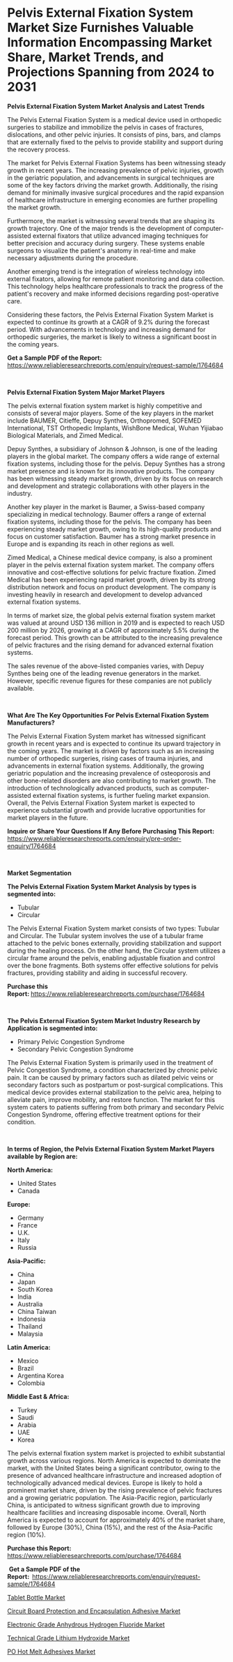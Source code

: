 <p><h1>Pelvis External Fixation System Market Size Furnishes Valuable Information Encompassing Market Share, Market Trends, and Projections Spanning from 2024 to 2031</h1></p><p><strong>Pelvis External Fixation System Market Analysis and Latest Trends</strong></p>
<p><p>The Pelvis External Fixation System is a medical device used in orthopedic surgeries to stabilize and immobilize the pelvis in cases of fractures, dislocations, and other pelvic injuries. It consists of pins, bars, and clamps that are externally fixed to the pelvis to provide stability and support during the recovery process.</p><p>The market for Pelvis External Fixation Systems has been witnessing steady growth in recent years. The increasing prevalence of pelvic injuries, growth in the geriatric population, and advancements in surgical techniques are some of the key factors driving the market growth. Additionally, the rising demand for minimally invasive surgical procedures and the rapid expansion of healthcare infrastructure in emerging economies are further propelling the market growth.</p><p>Furthermore, the market is witnessing several trends that are shaping its growth trajectory. One of the major trends is the development of computer-assisted external fixators that utilize advanced imaging techniques for better precision and accuracy during surgery. These systems enable surgeons to visualize the patient's anatomy in real-time and make necessary adjustments during the procedure.</p><p>Another emerging trend is the integration of wireless technology into external fixators, allowing for remote patient monitoring and data collection. This technology helps healthcare professionals to track the progress of the patient's recovery and make informed decisions regarding post-operative care.</p><p>Considering these factors, the Pelvis External Fixation System Market is expected to continue its growth at a CAGR of 9.2% during the forecast period. With advancements in technology and increasing demand for orthopedic surgeries, the market is likely to witness a significant boost in the coming years.</p></p>
<p><strong>Get a Sample PDF of the Report:&nbsp;</strong> <a href="https://www.reliableresearchreports.com/enquiry/request-sample/1764684">https://www.reliableresearchreports.com/enquiry/request-sample/1764684</a></p>
<p>&nbsp;</p>
<p><strong>Pelvis External Fixation System Major Market Players</strong></p>
<p><p>The pelvis external fixation system market is highly competitive and consists of several major players. Some of the key players in the market include BAUMER, Citieffe, Depuy Synthes, Orthopromed, SOFEMED International, TST Orthopedic Implants, WishBone Medical, Wuhan Yijiabao Biological Materials, and Zimed Medical.</p><p>Depuy Synthes, a subsidiary of Johnson & Johnson, is one of the leading players in the global market. The company offers a wide range of external fixation systems, including those for the pelvis. Depuy Synthes has a strong market presence and is known for its innovative products. The company has been witnessing steady market growth, driven by its focus on research and development and strategic collaborations with other players in the industry.</p><p>Another key player in the market is Baumer, a Swiss-based company specializing in medical technology. Baumer offers a range of external fixation systems, including those for the pelvis. The company has been experiencing steady market growth, owing to its high-quality products and focus on customer satisfaction. Baumer has a strong market presence in Europe and is expanding its reach in other regions as well.</p><p>Zimed Medical, a Chinese medical device company, is also a prominent player in the pelvis external fixation system market. The company offers innovative and cost-effective solutions for pelvic fracture fixation. Zimed Medical has been experiencing rapid market growth, driven by its strong distribution network and focus on product development. The company is investing heavily in research and development to develop advanced external fixation systems.</p><p>In terms of market size, the global pelvis external fixation system market was valued at around USD 136 million in 2019 and is expected to reach USD 200 million by 2026, growing at a CAGR of approximately 5.5% during the forecast period. This growth can be attributed to the increasing prevalence of pelvic fractures and the rising demand for advanced external fixation systems.</p><p>The sales revenue of the above-listed companies varies, with Depuy Synthes being one of the leading revenue generators in the market. However, specific revenue figures for these companies are not publicly available.</p></p>
<p>&nbsp;</p>
<p><strong>What Are The Key Opportunities For Pelvis External Fixation System Manufacturers?</strong></p>
<p><p>The Pelvis External Fixation System market has witnessed significant growth in recent years and is expected to continue its upward trajectory in the coming years. The market is driven by factors such as an increasing number of orthopedic surgeries, rising cases of trauma injuries, and advancements in external fixation systems. Additionally, the growing geriatric population and the increasing prevalence of osteoporosis and other bone-related disorders are also contributing to market growth. The introduction of technologically advanced products, such as computer-assisted external fixation systems, is further fueling market expansion. Overall, the Pelvis External Fixation System market is expected to experience substantial growth and provide lucrative opportunities for market players in the future.</p></p>
<p><strong>Inquire or Share Your Questions If Any Before Purchasing This Report:</strong> <a href="https://www.reliableresearchreports.com/enquiry/pre-order-enquiry/1764684">https://www.reliableresearchreports.com/enquiry/pre-order-enquiry/1764684</a></p>
<p>&nbsp;</p>
<p><strong>Market Segmentation</strong></p>
<p><strong>The Pelvis External Fixation System Market Analysis by types is segmented into:</strong></p>
<p><ul><li>Tubular</li><li>Circular</li></ul></p>
<p><p>The Pelvis External Fixation System market consists of two types: Tubular and Circular. The Tubular system involves the use of a tubular frame attached to the pelvic bones externally, providing stabilization and support during the healing process. On the other hand, the Circular system utilizes a circular frame around the pelvis, enabling adjustable fixation and control over the bone fragments. Both systems offer effective solutions for pelvis fractures, providing stability and aiding in successful recovery.</p></p>
<p><strong>Purchase this Report:&nbsp;</strong><a href="https://www.reliableresearchreports.com/purchase/1764684">https://www.reliableresearchreports.com/purchase/1764684</a></p>
<p>&nbsp;</p>
<p><strong>The Pelvis External Fixation System Market Industry Research by Application is segmented into:</strong></p>
<p><ul><li>Primary Pelvic Congestion Syndrome</li><li>Secondary Pelvic Congestion Syndrome</li></ul></p>
<p><p>The Pelvis External Fixation System is primarily used in the treatment of Pelvic Congestion Syndrome, a condition characterized by chronic pelvic pain. It can be caused by primary factors such as dilated pelvic veins or secondary factors such as postpartum or post-surgical complications. This medical device provides external stabilization to the pelvic area, helping to alleviate pain, improve mobility, and restore function. The market for this system caters to patients suffering from both primary and secondary Pelvic Congestion Syndrome, offering effective treatment options for their condition.</p></p>
<p>&nbsp;</p>
<p><strong>In terms of Region, the Pelvis External Fixation System Market Players available by Region are:</strong></p>
<p>
    <p> <strong> North America: </strong>
        <ul>
            <li>United States</li>
            <li>Canada</li>
        </ul>
        </p> 
    <p> <strong> Europe: </strong>
        <ul>
            <li>Germany</li>
            <li>France</li>
            <li>U.K.</li>
            <li>Italy</li>
            <li>Russia</li>
        </ul>
        </p> 
    <p> <strong> Asia-Pacific: </strong>
        <ul>
            <li>China</li>
            <li>Japan</li>
            <li>South Korea</li>
            <li>India</li>
            <li>Australia</li>
            <li>China Taiwan</li>
            <li>Indonesia</li>
            <li>Thailand</li>
            <li>Malaysia</li>
        </ul>
        </p> 
    <p> <strong> Latin America: </strong>
        <ul>
            <li>Mexico</li>
            <li>Brazil</li>
            <li>Argentina Korea</li>
            <li>Colombia</li>
        </ul>
        </p> 
    <p> <strong> Middle East & Africa: </strong>
        <ul>
            <li>Turkey</li>
            <li>Saudi</li>
            <li>Arabia</li>
            <li>UAE</li>
            <li>Korea</li>
        </ul>
    </p>
    </p>
<p><p>The pelvis external fixation system market is projected to exhibit substantial growth across various regions. North America is expected to dominate the market, with the United States being a significant contributor, owing to the presence of advanced healthcare infrastructure and increased adoption of technologically advanced medical devices. Europe is likely to hold a prominent market share, driven by the rising prevalence of pelvic fractures and a growing geriatric population. The Asia-Pacific region, particularly China, is anticipated to witness significant growth due to improving healthcare facilities and increasing disposable income. Overall, North America is expected to account for approximately 40% of the market share, followed by Europe (30%), China (15%), and the rest of the Asia-Pacific region (10%).</p></p>
<p><strong>Purchase this Report: </strong><a href="https://www.reliableresearchreports.com/purchase/1764684">https://www.reliableresearchreports.com/purchase/1764684</a></p>
<p>&nbsp;<strong>Get a Sample PDF of the Report:&nbsp;&nbsp;</strong><a href="https://www.reliableresearchreports.com/enquiry/request-sample/1764684">https://www.reliableresearchreports.com/enquiry/request-sample/1764684</a></p>
<p><strong></strong></p>
<p><p><a href="https://www.linkedin.com/pulse/tablet-bottle-market-insights-players-forecast-till-2031-compelmark-i0a6e?trackingId=T3XXGz4LSXGLbaLFL44NnQ%3D%3D">Tablet Bottle Market</a></p><p><a href="https://www.linkedin.com/pulse/circuit-board-protection-encapsulation-adhesive-market-2vvqe?trackingId=LTdHEjGeRaSrXIOO8dl0Sg%3D%3D">Circuit Board Protection and Encapsulation Adhesive Market</a></p><p><a href="https://www.linkedin.com/pulse/electronic-grade-anhydrous-hydrogen-fluoride-market-qonoe?trackingId=YedKIKT6QK2vQEdIMeSmmw%3D%3D">Electronic Grade Anhydrous Hydrogen Fluoride Market</a></p><p><a href="https://www.linkedin.com/pulse/technical-grade-lithium-hydroxide-market-research-report-trxce?trackingId=a1zXhOxmSY6BMlZmY8xU3w%3D%3D">Technical Grade Lithium Hydroxide Market</a></p><p><a href="https://www.linkedin.com/pulse/po-hot-melt-adhesives-market-furnish-information-size-share-wddxe?trackingId=s%2FXoLDpqSGOVw0XQAMGLxw%3D%3D">PO Hot Melt Adhesives Market</a></p></p>